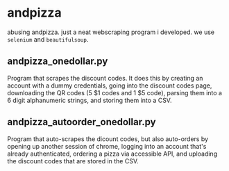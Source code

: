 # andpizza
abusing andpizza. just a neat webscraping program i developed. we use `selenium` and `beautifulsoup`.

## andpizza_onedollar.py
Program that scrapes the discount codes. It does this by creating an account with a dummy credentials, going into the discount codes page, downloading the QR codes (5 $1 codes and 1 $5 code), parsing them into a 6 digit alphanumeric strings, and storing them into a CSV.

## andpizza_autoorder_onedollar.py
Program that auto-scrapes the dicount codes, but also auto-orders by opening up another session of chrome, logging into an account that's already authenticated, ordering a pizza via accessible API, and uploading the discount codes that are stored in the CSV.

